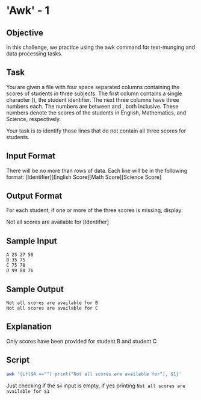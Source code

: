 # 'Awk' - 1

## Objective
In this challenge, we practice using the awk command for text-munging and data processing tasks.

## Task
You are given a file with four space separated columns containing the scores of students in three subjects. The first column contains a single character (), the student identifier. The next three columns have three numbers each. The numbers are between  and , both inclusive. These numbers denote the scores of the students in English, Mathematics, and Science, respectively.

Your task is to identify those lines that do not contain all three scores for students.

## Input Format

There will be no more than  rows of data.
Each line will be in the following format:
[Identifier][English Score][Math Score][Science Score]

## Output Format

For each student, if one or more of the three scores is missing, display:

Not all scores are available for [Identifier]
## Sample Input

    A 25 27 50
    B 35 75
    C 75 78 
    D 99 88 76
## Sample Output

    Not all scores are available for B
    Not all scores are available for C
## Explanation

Only  scores have been provided for student B and student C

## Script

```bash
awk '{if($4 =="") print("Not all scores are available for"), $1}'
```

Just checking if the `$4` input is empty, if yes printing `Not all scores are available for $1`